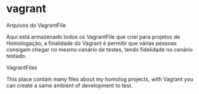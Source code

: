 # vagrant
Arquivos do VagrantFile

Aqui está armazenado todos os VagrantFile que criei para projetos de Homologação,
a finalidade do Vagrant é permitir que várias pessoas consigam chegar no mesmo cenário de testes,
tendo fidelidade no cenário testado.


VagrantFiles

This place contain many files about my homolog projects,
with Vagrant you can create a same ambient of development to test.
